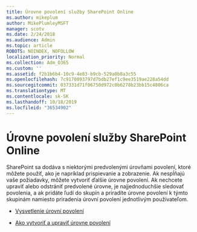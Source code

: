 ```yaml
---
title: Úrovne povolení služby SharePoint Online
ms.author: mikeplum
author: MikePlumleyMSFT
manager: scotv
ms.date: 2/24/2018
ms.audience: Admin
ms.topic: article
ROBOTS: NOINDEX, NOFOLLOW
localization_priority: Normal
ms.collection: Adm_O365
ms.custom: ''
ms.assetid: f2b1b6b4-10c9-4e83-b9cb-529a0b8a3c55
ms.openlocfilehash: 7c9170093797d7bdb27ef1c9ee3519ae228a54dd
ms.sourcegitcommit: 037331d71f06750d972c0b6278b23bb15c4806ca
ms.translationtype: MT
ms.contentlocale: sk-SK
ms.lasthandoff: 10/18/2019
ms.locfileid: "36534902"
---
```

# <a name="sharepoint-online-permission-levels"></a>Úrovne povolení služby SharePoint Online

SharePoint sa dodáva s niektorými predvolenými úrovňami povolení, ktoré môžete použiť, ako je napríklad prispievanie a zobrazenie. Ak nespĺňajú vaše požiadavky, môžete vytvoriť ďalšie úrovne povolení. Ak nechcete upraviť alebo odstrániť predvolené úrovne, je najjednoduchšie sledovať povolenia, a ak pridáte ľudí do skupín a priradíte úrovne povolení k týmto skupinám namiesto priradenia úrovní povolení jednotlivým používateľom.
  
- [Vysvetlenie úrovní povolení](https://go.microsoft.com/fwlink/?linkid=867071)
    
- [Ako vytvoriť a upraviť úrovne povolení](https://go.microsoft.com/fwlink/?linkid=867072)
    

